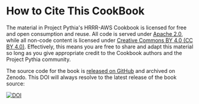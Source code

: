 # How to Cite This CookBook

The material in Project Pythia's HRRR-AWS Cookbook is licensed for free and open consumption and reuse. All code is served under [Apache 2.0](https://www.apache.org/licenses/LICENSE-2.0), while all non-code content is licensed under [Creative Commons BY 4.0 (CC BY 4.0)](https://creativecommons.org/licenses/by/4.0/). Effectively, this means you are free to share and adapt this material so long as you give appropriate credit to the Cookbook authors and the Project Pythia community.

The source code for the book is [released on GitHub](https://github.com/ProjectPythia/HRRR-AWS-Cookbook) and archived on Zenodo. This DOI will always resolve to the latest release of the book source:

[![DOI](https://zenodo.org/badge/507993773.svg)](https://zenodo.org/badge/latestdoi/507993773)

